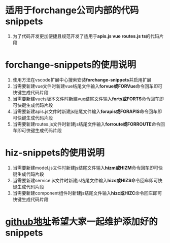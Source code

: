 # 适用于forchange公司内部的代码snippets
1. 为了代码开发更加便捷且规范开发了适用于**apis.js vue routes.js ts**的代码片段
# forchange-snippets的使用说明
1. 使用方法在vscode扩展中心搜索安装**forchange-snippets**并启用扩展
2. 当需要新建vue文件时新建vue结尾文件输入**forvue或FORVue**命令回车即可快键生成代码片段
3. 当需要新建vuets版本文件时新建vue结尾文件输入**forts或FORTS**命令回车即可快键生成代码片段
4. 当需要新建apis.js文件时新建js结尾文件输入**forapis或FORAPIS**命令回车即可快键生成代码片段
5. 当需要新建routes.js文件时新建js结尾文件输入**forroute或FORROUTE**命令回车即可快键生成代码片段
# hiz-snippets的使用说明
1. 当需要新建model.js文件时新建js结尾文件输入**hizm或HIZM**命令回车即可快键生成代码片段
2. 当需要新建service.js文件时新建js结尾文件输入**hizs或HIZS**命令回车即可快键生成代码片段
3. 当需要新建component组件时新建js结尾文件输入**hizc或HIZC**命令回车即可快键生成代码片段
# [github地址](https://github.com/IrvingBryant/forchange-snippets)希望大家一起维护添加好的snippets
